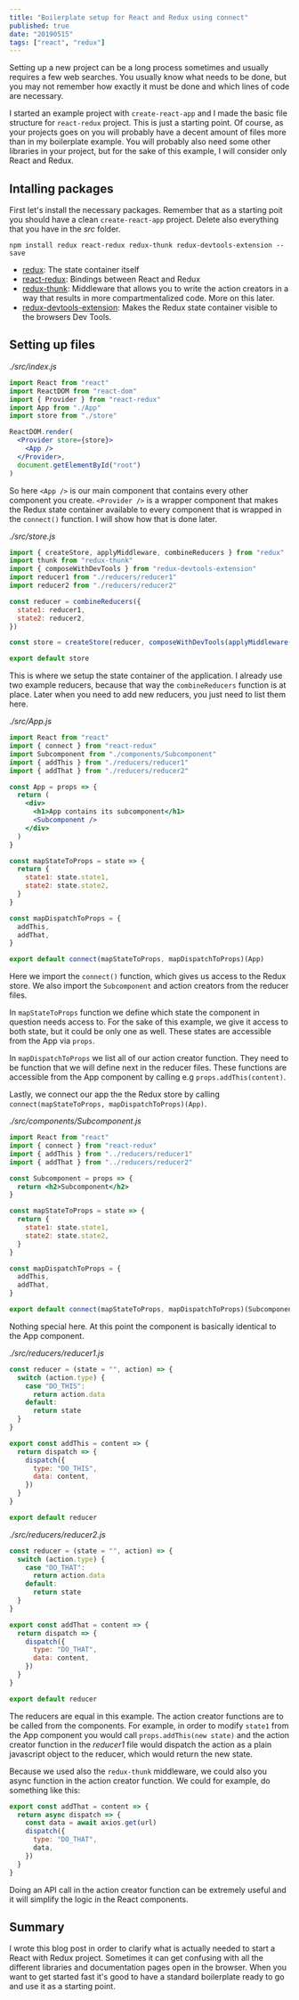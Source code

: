 ```yaml
---
title: "Boilerplate setup for React and Redux using connect"
published: true
date: "20190515"
tags: ["react", "redux"]
---
```


Setting up a new project can be a long process sometimes and usually requires a few web searches. You usually know what needs to be done, but you may not remember how exactly it must be done and which lines of code are necessary.

I started an example project with `create-react-app` and I made the basic file structure for `react-redux` project. This is just a starting point. Of course, as your projects goes on you will probably have a decent amount of files more than in my boilerplate example. You will probably also need some other libraries in your project, but for the sake of this example, I will consider only React and Redux.

## Intalling packages

First let's install the necessary packages. Remember that as a starting poit you should have a clean `create-react-app` project. Delete also everything that you have in the _src_ folder.

```
npm install redux react-redux redux-thunk redux-devtools-extension --save
```

- [redux](https://www.npmjs.com/package/redux): The state container itself
- [react-redux](https://www.npmjs.com/package/react-redux): Bindings between React and Redux
- [redux-thunk](https://www.npmjs.com/package/redux-thunk): Middleware that allows you to write the action creators in a way that results in more compartmentalized code. More on this later.
- [redux-devtools-extension](https://www.npmjs.com/package/redux-devtools-extension): Makes the Redux state container visible to the browsers Dev Tools.

## Setting up files

_./src/index.js_

```jsx
import React from "react"
import ReactDOM from "react-dom"
import { Provider } from "react-redux"
import App from "./App"
import store from "./store"

ReactDOM.render(
  <Provider store={store}>
    <App />
  </Provider>,
  document.getElementById("root")
)
```

So here `<App />` is our main component that contains every other component you create. `<Provider />` is a wrapper component that makes the Redux state container available to every component that is wrapped in the `connect()` function. I will show how that is done later.

_./src/store.js_

```jsx
import { createStore, applyMiddleware, combineReducers } from "redux"
import thunk from "redux-thunk"
import { composeWithDevTools } from "redux-devtools-extension"
import reducer1 from "./reducers/reducer1"
import reducer2 from "./reducers/reducer2"

const reducer = combineReducers({
  state1: reducer1,
  state2: reducer2,
})

const store = createStore(reducer, composeWithDevTools(applyMiddleware(thunk)))

export default store
```

This is where we setup the state container of the application. I already use two example reducers, because that way the `combineReducers` function is at place. Later when you need to add new reducers, you just need to list them here.

_./src/App.js_

```jsx
import React from "react"
import { connect } from "react-redux"
import Subcomponent from "./components/Subcomponent"
import { addThis } from "./reducers/reducer1"
import { addThat } from "./reducers/reducer2"

const App = props => {
  return (
    <div>
      <h1>App contains its subcomponent</h1>
      <Subcomponent />
    </div>
  )
}

const mapStateToProps = state => {
  return {
    state1: state.state1,
    state2: state.state2,
  }
}

const mapDispatchToProps = {
  addThis,
  addThat,
}

export default connect(mapStateToProps, mapDispatchToProps)(App)
```

Here we import the `connect()` function, which gives us access to the Redux store. We also import the `Subcomponent` and action creators from the reducer files.

In `mapStateToProps` function we define which state the component in question needs access to. For the sake of this example, we give it access to both state, but it could be only one as well. These states are accessible from the App via `props`.

In `mapDispatchToProps` we list all of our action creator function. They need to be function that we will define next in the reducer files. These functions are accessible from the App component by calling e.g `props.addThis(content)`.

Lastly, we connect our app the the Redux store by calling `connect(mapStateToProps, mapDispatchToProps)(App)`.

_./src/components/Subcomponent.js_

```jsx
import React from "react"
import { connect } from "react-redux"
import { addThis } from "../reducers/reducer1"
import { addThat } from "../reducers/reducer2"

const Subcomponent = props => {
  return <h2>Subcomponent</h2>
}

const mapStateToProps = state => {
  return {
    state1: state.state1,
    state2: state.state2,
  }
}

const mapDispatchToProps = {
  addThis,
  addThat,
}

export default connect(mapStateToProps, mapDispatchToProps)(Subcomponent)
```

Nothing special here. At this point the component is basically identical to the App component.

_./src/reducers/reducer1.js_

```jsx
const reducer = (state = "", action) => {
  switch (action.type) {
    case "DO_THIS":
      return action.data
    default:
      return state
  }
}

export const addThis = content => {
  return dispatch => {
    dispatch({
      type: "DO_THIS",
      data: content,
    })
  }
}

export default reducer
```

_./src/reducers/reducer2.js_

```jsx
const reducer = (state = "", action) => {
  switch (action.type) {
    case "DO_THAT":
      return action.data
    default:
      return state
  }
}

export const addThat = content => {
  return dispatch => {
    dispatch({
      type: "DO_THAT",
      data: content,
    })
  }
}

export default reducer
```

The reducers are equal in this example. The action creator functions are to be called from the components. For example, in order to modify `state1` from the App component you would call `props.addThis(new state)` and the action creator function in the _reducer1_ file would dispatch the action as a plain javascript object to the reducer, which would return the new state.

Because we used also the `redux-thunk` middleware, we could also you async function in the action creator function. We could for example, do something like this:

```jsx
export const addThat = content => {
  return async dispatch => {
    const data = await axios.get(url)
    dispatch({
      type: "DO_THAT",
      data,
    })
  }
}
```

Doing an API call in the action creator function can be extremely useful and it will simplify the logic in the React components.

## Summary

I wrote this blog post in order to clarify what is actually needed to start a React with Redux project. Sometimes it can get confusing with all the different libraries and documentation pages open in the browser. When you want to get started fast it's good to have a standard boilerplate ready to go and use it as a starting point.

